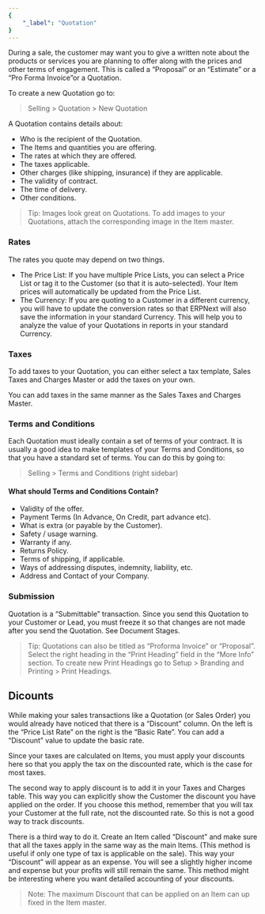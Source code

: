 ```yaml
---
{
	"_label": "Quotation"
}
---
```

During a sale, the customer may want you to give a written note about the products or services you are planning to offer along with the prices and other terms of engagement. This is called a “Proposal” or an “Estimate” or a “Pro Forma Invoice”or a Quotation.

To create a new Quotation go to:

> Selling > Quotation > New Quotation

A Quotation contains details about:

- Who is the recipient of the Quotation.
- The Items and quantities you are offering.
- The rates at which they are offered.
- The taxes applicable.
- Other charges (like shipping, insurance) if they are applicable.
- The validity of contract.
- The time of delivery.
- Other conditions.

> Tip: Images look great on Quotations. To add images to your Quotations, attach the corresponding image in the Item master.


### Rates

The rates you quote may depend on two things.

- The Price List: If you have multiple Price Lists, you can select a Price List or tag it to the Customer (so that it is auto-selected). Your Item prices will automatically be updated from the Price List.
- The Currency: If you are quoting to a Customer in a different currency, you will have to update the conversion rates so that ERPNext will also save the information in your standard Currency. This will help you to analyze the value of your Quotations in reports in your standard Currency.

### Taxes

To add taxes to your Quotation, you can either select a tax template, Sales Taxes and Charges Master or add the taxes on your own.

You can add taxes in the same manner as the Sales Taxes and Charges Master.

### Terms and Conditions

Each Quotation must ideally contain a set of terms of your contract. It is usually a good idea to make templates of your Terms and Conditions, so that you have a standard set of terms. You can do this by going to:

> Selling > Terms and Conditions  (right sidebar)

#### What should Terms and Conditions Contain?

- Validity of the offer.
- Payment Terms (In Advance, On Credit, part advance etc).
- What is extra (or payable by the Customer).
- Safety / usage warning.
- Warranty if any.
- Returns Policy.
- Terms of shipping, if applicable.
- Ways of addressing disputes, indemnity, liability, etc.
- Address and Contact of your Company.

### Submission

Quotation is a “Submittable” transaction. Since you send this Quotation to your Customer or Lead, you must freeze it so that changes are not made after you send the Quotation.  See Document Stages.

> Tip: Quotations can also be titled as “Proforma Invoice” or “Proposal”. Select the right heading in the “Print Heading” field in the “More Info” section. To create new Print Headings go to Setup > Branding and Printing > Print Headings.

## Dicounts

While making your sales transactions like a Quotation (or Sales Order) you would already have noticed that there is a “Discount” column. On the left is the “Price List Rate” on the right is the “Basic Rate”.  You can add a “Discount” value to update the basic rate.

Since your taxes are calculated on Items, you must apply your discounts here so that you apply the tax on the discounted rate, which is the case for most taxes.

The second way to apply discount is to add it in your Taxes and Charges table. This way you can explicitly show the Customer the discount you have applied on the order. If you choose this method, remember that you will tax your Customer at the full rate, not the discounted rate. So this is not a good way to track discounts.

There is a third way to do it. Create an Item called “Discount” and make sure that all the taxes apply in the same way as the main Items. (This method is useful if only one type of tax is applicable on the sale). This way your “Discount” will appear as an expense. You will see a slightly higher income and expense but your profits will still remain the same. This method might be interesting where you want detailed accounting of your discounts.

> Note: The maximum Discount that can be applied on an Item can up fixed in the Item master.

